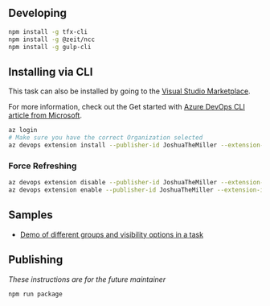 ## Developing

```sh
npm install -g tfx-cli
npm install -g @zeit/ncc
npm install -g gulp-cli
```

## Installing via CLI

This task can also be installed by going to the [Visual Studio Marketplace](https://marketplace.visualstudio.com/items?itemName=JoshuaTheMiller.hello-world).

For more information, check out the Get started with [Azure DevOps CLI article from Microsoft](https://docs.microsoft.com/en-us/azure/devops/cli/?view=azure-devops#:~:text=%20To%20start%20using%20the%20Azure%20DevOps%20extension,az%20login%20to%20sign%20in.%20Not...%20More).

```sh
az login
# Make sure you have the correct Organization selected
az devops extension install --publisher-id JoshuaTheMiller --extension-id hello-world
```

### Force Refreshing

```sh
az devops extension disable --publisher-id JoshuaTheMiller --extension-id hello-world
az devops extension enable --publisher-id JoshuaTheMiller --extension-id hello-world
```

## Samples

* [Demo of different groups and visibility options in a task](https://github.com/microsoft/azure-pipelines-tasks/tree/master/Tasks/AndroidSigningV2)

## Publishing

*These instructions are for the future maintainer*

```sh
npm run package
```